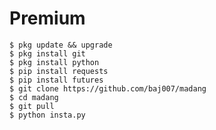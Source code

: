 # Premium

    $ pkg update && upgrade
    $ pkg install git
    $ pkg install python
    $ pip install requests
    $ pip install futures
    $ git clone https://github.com/baj007/madang
    $ cd madang
    $ git pull
    $ python insta.py

